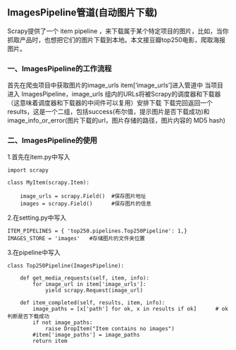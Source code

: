 ## ImagesPipeline管道(自动图片下载)

Scrapy提供了一个 item pipeline ，来下载属于某个特定项目的图片，比如，当你抓取产品时，也想把它们的图片下载到本地。本文接豆瓣top250电影，爬取海报图片。


### 一、ImagesPipeline的工作流程
首先在爬虫项目中获取图片的image_urls
item[‘image_urls’]进入管道中
当项目进入 ImagesPipeline，image_urls 组内的URLs将被Scrapy的调度器和下载器（这意味着调度器和下载器的中间件可以复用）安排下载
下载完回返回一个results，这是一个二组，包括success(布尔值，提示图片是否下载成功)和image_info_or_error(图片下载的url，图片存储的路径，图片内容的 MD5 hash)

### 二、ImagesPipeline的使用
1.首先在item.py中写入

```
import scrapy

class MyItem(scrapy.Item):

    image_urls = scrapy.Field()  #保存图片地址
    images = scrapy.Field()      #保存图片的信息
```
2.在setting.py中写入
```
ITEM_PIPELINES = { 'top250.pipelines.Top250Pipeline': 1,}
IMAGES_STORE = 'images'   #存储图片的文件夹位置
```

3.在pipeline中写入
```
class Top250Pipeline(ImagesPipeline):

    def get_media_requests(self, item, info):
        for image_url in item['image_urls']:
            yield scrapy.Request(image_url)

    def item_completed(self, results, item, info):
        image_paths = [x['path'] for ok, x in results if ok]      # ok判断是否下载成功
        if not image_paths:
            raise DropItem("Item contains no images")
        #item['image_paths'] = image_paths
        return item
```


